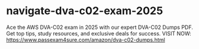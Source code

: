 # navigate-dva-c02-exam-2025
Ace the AWS DVA-C02 exam in 2025 with our expert DVA-C02 Dumps PDF. Get top tips, study resources, and exclusive deals for success. VISIT NOW: https://www.passexam4sure.com/amazon/dva-c02-dumps.html
